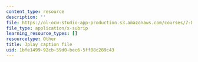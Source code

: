 ```yaml
---
content_type: resource
description: ''
file: https://ol-ocw-studio-app-production.s3.amazonaws.com/courses/7-016-introductory-biology-fall-2018/1bfe149992cb59d0bec65ff08c289c43_83-yKXuRDGc.vtt
file_type: application/x-subrip
learning_resource_types: []
resourcetype: Other
title: 3play caption file
uid: 1bfe1499-92cb-59d0-bec6-5ff08c289c43
---
```

